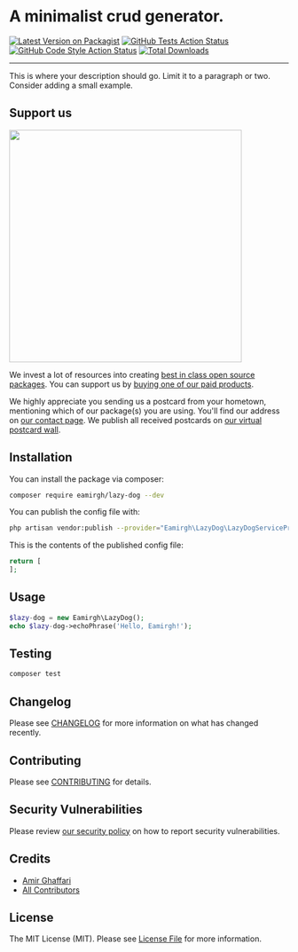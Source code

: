 # A minimalist crud generator.

[![Latest Version on Packagist](https://img.shields.io/packagist/v/eamirgh/lazy-dog.svg?style=flat-square)](https://packagist.org/packages/eamirgh/lazy-dog)
[![GitHub Tests Action Status](https://img.shields.io/github/workflow/status/eamirgh/lazy-dog/run-tests?label=tests)](https://github.com/eamirgh/lazy-dog/actions?query=workflow%3Arun-tests+branch%3Amain)
[![GitHub Code Style Action Status](https://img.shields.io/github/workflow/status/eamirgh/lazy-dog/Check%20&%20fix%20styling?label=code%20style)](https://github.com/eamirgh/lazy-dog/actions?query=workflow%3A"Check+%26+fix+styling"+branch%3Amain)
[![Total Downloads](https://img.shields.io/packagist/dt/eamirgh/lazy-dog.svg?style=flat-square)](https://packagist.org/packages/eamirgh/lazy-dog)

---

This is where your description should go. Limit it to a paragraph or two. Consider adding a small example.

## Support us

[<img src="https://github-ads.s3.eu-central-1.amazonaws.com/lazy-dog.jpg?t=1" width="419px" />](https://spatie.be/github-ad-click/lazy-dog)

We invest a lot of resources into creating [best in class open source packages](https://spatie.be/open-source). You can support us by [buying one of our paid products](https://spatie.be/open-source/support-us).

We highly appreciate you sending us a postcard from your hometown, mentioning which of our package(s) you are using. You'll find our address on [our contact page](https://spatie.be/about-us). We publish all received postcards on [our virtual postcard wall](https://spatie.be/open-source/postcards).

## Installation

You can install the package via composer:

```bash
composer require eamirgh/lazy-dog --dev
```

You can publish the config file with:
```bash
php artisan vendor:publish --provider="Eamirgh\LazyDog\LazyDogServiceProvider" --tag="lazy-dog-config"
```

This is the contents of the published config file:

```php
return [
];
```

## Usage

```php
$lazy-dog = new Eamirgh\LazyDog();
echo $lazy-dog->echoPhrase('Hello, Eamirgh!');
```

## Testing

```bash
composer test
```

## Changelog

Please see [CHANGELOG](CHANGELOG.md) for more information on what has changed recently.

## Contributing

Please see [CONTRIBUTING](.github/CONTRIBUTING.md) for details.

## Security Vulnerabilities

Please review [our security policy](../../security/policy) on how to report security vulnerabilities.

## Credits

- [Amir Ghaffari](https://github.com/eamirgh)
- [All Contributors](../../contributors)

## License

The MIT License (MIT). Please see [License File](LICENSE.md) for more information.
